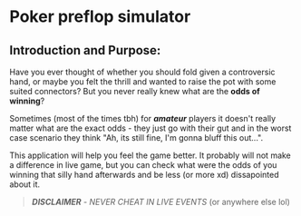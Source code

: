 # Poker preflop simulator
## Introduction and Purpose:
Have you ever thought of whether you should fold given a controversic hand, or maybe you felt the thrill and wanted to raise the pot with some suited connectors? But you never really knew what are the **odds of winning**?

Sometimes (most of the times tbh) for ***amateur*** players it doesn't really matter what are the exact odds - they just go with their gut and in the worst case scenario they think "Ah, its still fine, I'm gonna bluff this out...".

This application will help you feel the game better. It probably will not make a difference in live game, but you can check what were the odds of you winning that silly hand afterwards and be less (or more xd) dissapointed about it.
>***DISCLAIMER*** - *NEVER CHEAT IN LIVE EVENTS* (or anywhere else lol)
